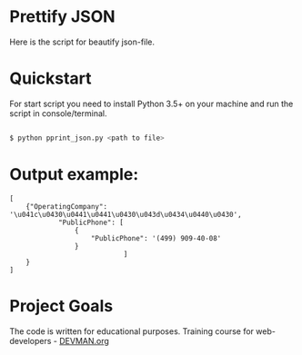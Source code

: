 # Prettify JSON

Here is the script for beautify json-file.

# Quickstart

For start script you need to install Python 3.5+ on your machine and run the script in console/terminal.

```bash

$ python pprint_json.py <path to file>

```

# Output example:
```
[
    {"OperatingCompany": '\u041c\u0430\u0441\u0441\u0430\u043d\u0434\u0440\u0430',
            "PublicPhone": [
                {
                    "PublicPhone": '(499) 909-40-08'
                }
                            ]
    }
]
```
# Project Goals

The code is written for educational purposes. Training course for web-developers - [DEVMAN.org](https://devman.org)
